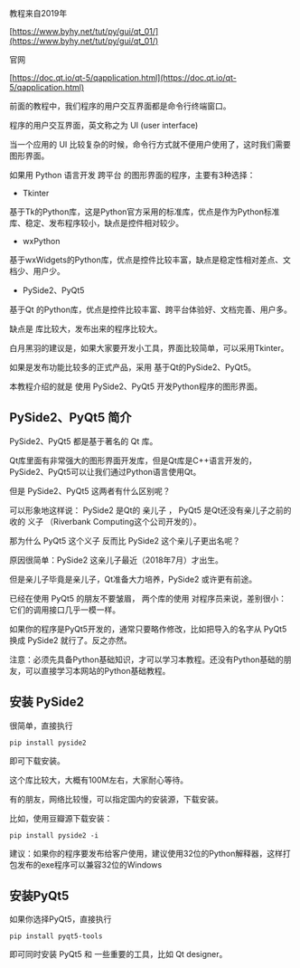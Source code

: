 教程来自2019年

[https://www.byhy.net/tut/py/gui/qt_01/](https://www.byhy.net/tut/py/gui/qt_01/)

官网

[https://doc.qt.io/qt-5/qapplication.html](https://doc.qt.io/qt-5/qapplication.html)

前面的教程中，我们程序的用户交互界面都是命令行终端窗口。

程序的用户交互界面，英文称之为 UI (user interface)

当一个应用的 UI 比较复杂的时候，命令行方式就不便用户使用了，这时我们需要图形界面。

如果用 Python 语言开发 跨平台 的图形界面的程序，主要有3种选择：

- Tkinter

基于Tk的Python库，这是Python官方采用的标准库，优点是作为Python标准库、稳定、发布程序较小，缺点是控件相对较少。

- wxPython

基于wxWidgets的Python库，优点是控件比较丰富，缺点是稳定性相对差点、文档少、用户少。

- PySide2、PyQt5

基于Qt 的Python库，优点是控件比较丰富、跨平台体验好、文档完善、用户多。

缺点是 库比较大，发布出来的程序比较大。

白月黑羽的建议是，如果大家要开发小工具，界面比较简单，可以采用Tkinter。

如果是发布功能比较多的正式产品，采用 基于Qt的PySide2、PyQt5。

本教程介绍的就是 使用 PySide2、PyQt5 开发Python程序的图形界面。

[](https://www.bilibili.com/video/BV1EY411K795/)

## PySide2、PyQt5 简介

PySide2、PyQt5 都是基于著名的 Qt 库。

Qt库里面有非常强大的图形界面开发库，但是Qt库是C++语言开发的，PySide2、PyQt5可以让我们通过Python语言使用Qt。

但是 PySide2、PyQt5 这两者有什么区别呢？

可以形象地这样说： PySide2 是Qt的 亲儿子 ， PyQt5 是Qt还没有亲儿子之前的收的 义子 （Riverbank Computing这个公司开发的）。

那为什么 PyQt5 这个义子 反而比 PySide2 这个亲儿子更出名呢？

原因很简单：PySide2 这亲儿子最近（2018年7月）才出生。

但是亲儿子毕竟是亲儿子，Qt准备大力培养，PySide2 或许更有前途。

已经在使用 PyQt5 的朋友不要皱眉， 两个库的使用 对程序员来说，差别很小：它们的调用接口几乎一模一样。

如果你的程序是PyQt5开发的，通常只要略作修改，比如把导入的名字从 PyQt5 换成 PySide2 就行了。反之亦然。

注意：必须先具备Python基础知识，才可以学习本教程。还没有Python基础的朋友，可以直接学习本网站的Python基础教程。

## 安装 PySide2

很简单，直接执行

```
pip install pyside2

```

即可下载安装。

这个库比较大，大概有100M左右，大家耐心等待。

有的朋友，网络比较慢，可以指定国内的安装源，下载安装。

比如，使用豆瓣源下载安装：

```
pip install pyside2 -i 

```

建议：如果你的程序要发布给客户使用，建议使用32位的Python解释器，这样打包发布的exe程序可以兼容32位的Windows

## 安装PyQt5

如果你选择PyQt5，直接执行

```
pip install pyqt5-tools

```

即可同时安装 PyQt5 和 一些重要的工具，比如 Qt designer。
